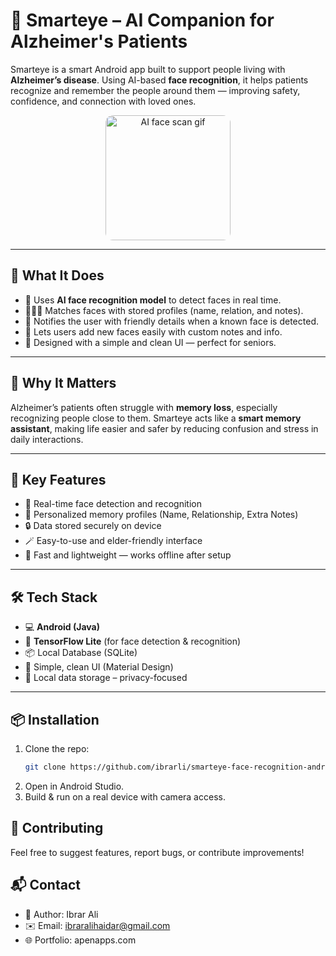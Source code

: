# 🧠 Smarteye – AI Companion for Alzheimer's Patients

Smarteye is a smart Android app built to support people living with **Alzheimer’s disease**. Using AI-based **face recognition**, it helps patients recognize and remember the people around them — improving safety, confidence, and connection with loved ones.

<p align="center">
  <img src="https://media.giphy.com/media/26n6WywJyh39n1pBu/giphy.gif" width="200" alt="AI face scan gif" style="border-radius: 12px;" />
</p>

---

## 👀 What It Does

- 🤖 Uses **AI face recognition model** to detect faces in real time.
- 🧑‍🤝‍🧑 Matches faces with stored profiles (name, relation, and notes).
- 🔔 Notifies the user with friendly details when a known face is detected.
- 📸 Lets users add new faces easily with custom notes and info.
- 🧘 Designed with a simple and clean UI — perfect for seniors.

---

## 🎯 Why It Matters

Alzheimer’s patients often struggle with **memory loss**, especially recognizing people close to them. Smarteye acts like a **smart memory assistant**, making life easier and safer by reducing confusion and stress in daily interactions.

---

## 📲 Key Features

- 🌟 Real-time face detection and recognition
- 📖 Personalized memory profiles (Name, Relationship, Extra Notes)
- 🔒 Data stored securely on device
- 🪄 Easy-to-use and elder-friendly interface
- 🚀 Fast and lightweight — works offline after setup

---

## 🛠️ Tech Stack

- 💻 **Android (Java)**
- 🧠 **TensorFlow Lite** (for face detection & recognition)
- 📦 Local Database (SQLite)
- 🎨 Simple, clean UI (Material Design)
- 🔐 Local data storage – privacy-focused

---

## 📦 Installation

1. Clone the repo:
   ```bash
   git clone https://github.com/ibrarli/smarteye-face-recognition-android-app.git
2. Open in Android Studio.
3. Build & run on a real device with camera access.

## 🤝 Contributing
Feel free to suggest features, report bugs, or contribute improvements!

## 📬 Contact

- 👤 Author: Ibrar Ali
- ✉️ Email: ibraralihaidar@gmail.com
- 🌐 Portfolio: apenapps.com



